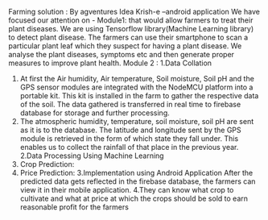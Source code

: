 Farming solution : By agventures
    Idea
Krish-e –android application
We have focused our attention on -
Module1: that would allow farmers to treat their plant diseases. We 
are using Tensorflow library(Machine Learning library) to detect plant 
disease. The farmers can use their smartphone to scan a particular 
plant leaf which they suspect for having a plant disease. We analyse the 
plant diseases, symptoms etc and then generate proper measures to 
improve plant health.
             Module 2 :
1.Data Collation
1. At first the Air humidity, Air temperature, Soil moisture, Soil pH and the GPS sensor modules are 
integrated with the NodeMCU platform into a portable kit. This kit is installed in the farm to 
gather the respective data of the soil. The data gathered is transferred in real time to firebase 
database for storage and further processing.
2. The atmospheric humidity, temperature, soil moisture, soil pH are sent as it is to the database. 
The latitude and longitude sent by the GPS module is retrieved in the form of which state they fall 
under. This enables us to collect the rainfall of that place in the previous year.
2.Data Processing Using Machine Learning
1. Crop Prediction:
2. Price Prediction:
3.Implementation using Android Application After the predicted data gets reflected in the 
firebase database, the farmers can view it in their mobile application.
4.They can know what crop to cultivate and what at price at which the crops should be sold 
to earn reasonable profit for the farmers
